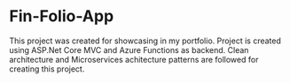 # Fin-Folio-App
This project was created for showcasing in my portfolio. Project is created using ASP.Net Core MVC and Azure Functions as backend. Clean architecture and Microservices achitecture patterns are followed for creating this project.
